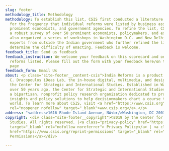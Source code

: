 ```yaml
---
slug: footer
methodology_title: Methodology
methodology: To establish this list, CSIS first conducted a literature review, looking
  for the frequency that individual reforms were listed by business associations,
  prominent economists, and government agencies. To refine the list, CSIS conducted
  a robust survey of over 50 prominent economists, policymakers, and experts. CSIS
  also organized a series of workshops in Washington D.C. and New Delhi featuring
  experts from outside the Indian government who further refined the list and helped
  determine the difficulty of enacting. Feedback is welcome.
feedback_title: Send us feedback
feedback_instruction: We welcome your feedback on this scorecard and on the specific
  reforms listed. Please fill out the form with your feedback here/on the following
  page
feedback_form: Email Us
about: <p class="site-footer__content-csis">India Reforms is a product of the Andreas
  C. Dracopoulos iDeas Lab, the in-house digital, multimedia, and design agency at
  the Center for Strategic and International Studies. Established in Washington, D.C.,
  over 50 years ago, the Center for Strategic and International Studies (CSIS) is
  a bipartisan, nonprofit policy research organization dedicated to providing strategic
  insights and policy solutions to help decisionmakers chart a course toward a better
  world. To learn more about CSIS, visit <a href="https://www.csis.org" class="icon-link-external"
  rel="noopener nofollow" target="_blank">www.csis.org</a>.</p>
address: "<address>1616 Rhode Island Avenue, NW<br/>Washington, DC 20036</address>"
copyright: <div class="site-footer__copyright">©2019 by the Center for Strategic and  International
  Studies. All rights reserved. |<a class="privacy-policy" href="https://www.csis.org/privacy-policy"
  target="_blank" rel="nofollow noreferrer"> Privacy Policy</a> | <a class="privacy-policy"
  href="https://www.csis.org/reprint-permissions" target="_blank" rel="nofollow noreferrer">Reprint
  Permissions</a></div>

---
```

